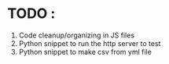 # TODO :
1. Code cleanup/organizing in JS files
2. Python snippet to run the http server to test
3. Python snippet to make csv from yml file